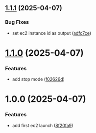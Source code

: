 ## [1.1.1](https://github.com/evners/on-demand-ec2-runner/compare/v1.1.0...v1.1.1) (2025-04-07)


### Bug Fixes

* set ec2 instance id as output ([adfc7ce](https://github.com/evners/on-demand-ec2-runner/commit/adfc7ce070b3ff37c5d78939f127ae2eeeed335f))

# [1.1.0](https://github.com/evners/on-demand-ec2-runner/compare/v1.0.0...v1.1.0) (2025-04-07)


### Features

* add stop mode ([f02626d](https://github.com/evners/on-demand-ec2-runner/commit/f02626d4d47208a9069510ec384d5c22b589dc70))

# 1.0.0 (2025-04-07)


### Features

* add first ec2 launch ([8f20fa9](https://github.com/evners/on-demand-ec2-runner/commit/8f20fa9d61f216647d5065afc19cd4f640e169bb))

